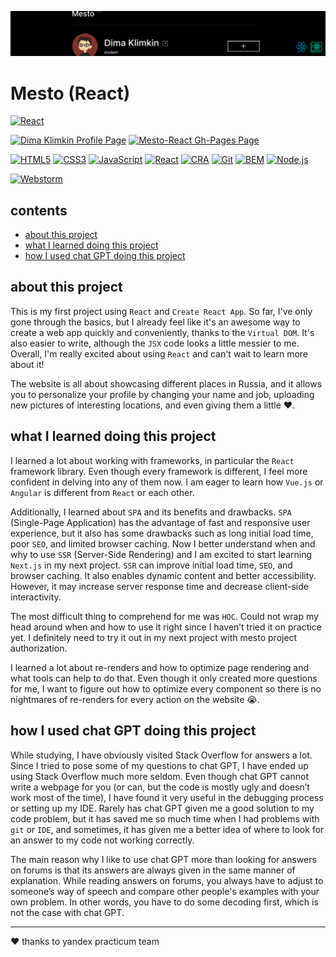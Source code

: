 [![cover](src/images/readme/cover.png)](https://kobewinona.github.io/mesto-react)

# Mesto (React)
[![React](https://img.shields.io/npm/v/react?style=flat-square)](https://www.npmjs.com/package/react)

[![Dima Klimkin Profile Page](https://img.shields.io/badge/Dima_Klimkin-f9f9f9?style=for-the-badge&logoColor=000&logo=github)](https://github.com/kobewinona)
[![Mesto-React Gh-Pages Page](https://img.shields.io/badge/GitHub_Pages-Mesto_React-f9f9f9?style=for-the-badge&logo=githubpages)](https://kobewinona.github.io/mesto-react/)

[![HTML5](https://img.shields.io/badge/HTML5-f9f9f9?style=for-the-badge&logo=HTML5)](https://dev.w3.org/html5/spec-LC/)
[![CSS3](https://img.shields.io/badge/CSS3-f9f9f9?logoColor=264BDC&style=for-the-badge&logo=CSS3)](https://www.w3.org/TR/CSS/#css)
[![JavaScript](https://img.shields.io/badge/JavaScript-f9f9f9?style=for-the-badge&logo=JavaScript)](https://www.javascript.com)
[![React](https://img.shields.io/badge/React-f9f9f9?style=for-the-badge&logo=React)](https://react.dev)
[![CRA](https://img.shields.io/badge/CRA-f9f9f9?style=for-the-badge&logo=createreactapp)](https://create-react-app.dev)
[![Git](https://img.shields.io/badge/Git-f9f9f9?style=for-the-badge&logo=git)](https://git-scm.com) [![BEM](https://img.shields.io/badge/BEM-f9f9f9?logoColor=black&style=for-the-badge&logo=bem)](https://en.bem.info/methodology/)
[![Node.js](https://img.shields.io/badge/Node.js-f9f9f9?style=for-the-badge&logo=Node.js)](https://nodejs.org/en)

[![Webstorm](https://img.shields.io/badge/Webstorm-f9f9f9?style=for-the-badge&logoColor=0066b8&logo=webstorm)](https://www.googleadservices.com/pagead/aclk?sa=L&ai=DChcSEwiojunJrob_AhVBkmYCHUo9CkEYABAAGgJzbQ&ae=2&ohost=www.google.com&cid=CAESbeD2s_3F28tibUacQadmzB0nEItOP3IL0oRLAm8j0strsLviP55uS6YTuBUFZQG24kmk3q8Xv2nuYCUJ8LbmJZMmihBZSh3znKnfbQqjzSE39ZO6EuHtsdu2uToYj-Wqk3zF5I7Z8d7JAC9U89k&sig=AOD64_2Kp70jUNhk8FFzOAXsp6uOTrLJZQ&q&adurl&ved=2ahUKEwjKs-PJrob_AhVRSGwGHayEAzAQ0Qx6BAgJEAE&nis=2&dct=1)

## contents

- [about this project](#about-this-project)
- [what I learned doing this project](#what-I-learned-doing-this-project)
- [how I used chat GPT doing this project](#how-I-used-chat-GPT-doing-this-project)


## about this project

This is my first project using `React` and `Create React App`. So far, I've only gone through the basics, but I already feel like it's an awesome way to create a web app quickly and conveniently, thanks to the `Virtual DOM`. It's also easier to write, although the `JSX` code looks a little messier to me. Overall, I'm really excited about using `React` and can't wait to learn more about it! 

The website is all about showcasing different places in Russia, and it allows you to personalize your profile by
changing your name and job, uploading new pictures of interesting locations, and even giving them a little ❤️.

## what I learned doing this project

I learned a lot about working with frameworks, in particular the `React` framework library. Even though every framework is different, I feel more confident in delving into any of them now. I am eager to learn how `Vue.js` or `Angular` is different from `React` or each other.

Additionally, I learned about `SPA` and its benefits and drawbacks. `SPA` (Single-Page Application) has the advantage of fast and responsive user experience, but it also has some drawbacks such as long initial load time, poor `SEO`, and limited browser caching. Now I better understand when and why to use `SSR` (Server-Side Rendering) and I am excited to start learning `Next.js` in my next project. `SSR` can improve initial load time, `SEO`, and browser caching. It also enables dynamic content and better accessibility. However, it may increase server response time and decrease client-side interactivity.

The most difficult thing to comprehend for me was `HOC`. Could not wrap my head around when and how to use it right since I haven’t tried it on practice yet. I definitely need to try it out in my next project with mesto project authorization.

I learned a lot about re-renders and how to optimize page rendering and what tools can help to do that. Even though it only created more questions for me, I want to figure out how to optimize every component so there is no nightmares of re-renders for every action on the website 😭.

## how I used chat GPT doing this project

While studying, I have obviously visited Stack Overflow for answers a lot. Since I tried to pose some of my questions to chat GPT, I have ended up using Stack Overflow much more seldom. Even though chat GPT cannot write a webpage for you (or can, but the code is mostly ugly and doesn’t work most of the time), I have found it very useful in the debugging process or setting up my IDE. Rarely has chat GPT given me a good solution to my code problem, but it has saved me so much time when I had problems with `git` or `IDE`, and sometimes, it has given me a better idea of where to look for an answer to my code not working correctly.

The main reason why I like to use chat GPT more than looking for answers on forums is that its answers are always given in the same manner of explanation. While reading answers on forums, you always have to adjust to someone’s way of speech and compare other people's examples with your own problem. In other words, you have to do some decoding first, which is not the case with chat GPT.

---

&hearts; thanks to yandex practicum team